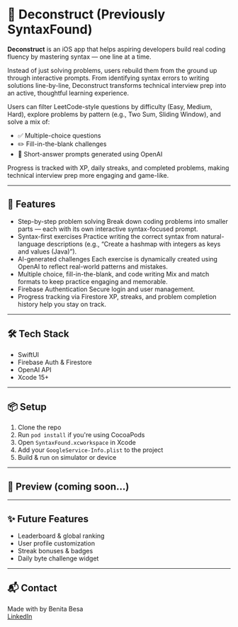 # 📱 Deconstruct (Previously SyntaxFound)

**Deconstruct** is an iOS app that helps aspiring developers build real coding fluency by mastering syntax — one line at a time.

Instead of just solving problems, users rebuild them from the ground up through interactive prompts. From identifying syntax errors to writing solutions line-by-line, Deconstruct transforms technical interview prep into an active, thoughtful learning experience.

Users can filter LeetCode-style questions by difficulty (Easy, Medium, Hard), explore problems by pattern (e.g., Two Sum, Sliding Window), and solve a mix of:
- ✅ Multiple-choice questions
- ✏️ Fill-in-the-blank challenges
- 💬 Short-answer prompts generated using OpenAI

Progress is tracked with XP, daily streaks, and completed problems, making technical interview prep more engaging and game-like.

---

## 🚀 Features

- Step-by-step problem solving
Break down coding problems into smaller parts — each with its own interactive syntax-focused prompt.
- Syntax-first exercises
Practice writing the correct syntax from natural-language descriptions (e.g., “Create a hashmap with integers as keys and values (Java)”).
- AI-generated challenges
Each exercise is dynamically created using OpenAI to reflect real-world patterns and mistakes.
- Multiple choice, fill-in-the-blank, and code writing
Mix and match formats to keep practice engaging and memorable.
- Firebase Authentication
Secure login and user management.
- Progress tracking via Firestore
XP, streaks, and problem completion history help you stay on track.

---

## 🛠️ Tech Stack

- SwiftUI
- Firebase Auth & Firestore
- OpenAI API 
- Xcode 15+

---

## 📦 Setup

1. Clone the repo
2. Run `pod install` if you're using CocoaPods
3. Open `SyntaxFound.xcworkspace` in Xcode
4. Add your `GoogleService-Info.plist` to the project
5. Build & run on simulator or device

---

## 📸 Preview (coming soon...)

---

## ✨ Future Features

- Leaderboard & global ranking
- User profile customization
- Streak bonuses & badges
- Daily byte challenge widget

---

## 📬 Contact

Made with by Benita Besa  
[LinkedIn](https://www.linkedin.com/in/benitabesa) 

